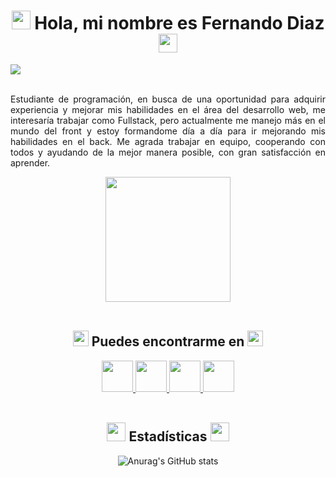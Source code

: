 <div>
<h1 align="center"><img src="https://em-content.zobj.net/source/microsoft-teams/337/waving-hand_light-skin-tone_1f44b-1f3fb_1f3fb.png" width="30" height="30"> Hola, mi nombre es Fernando Diaz <img src="https://em-content.zobj.net/source/microsoft-teams/337/waving-hand_light-skin-tone_1f44b-1f3fb_1f3fb.png" width="30" height="30"></h1>

<img src="https://cdn.discordapp.com/attachments/442011718235848707/1096505752543297596/MetalDev_1.png">
<br><br>

<div align="justify">

Estudiante de programación, en busca de una oportunidad para adquirir experiencia y mejorar mis habilidades en el área del desarrollo web, me interesaría trabajar como Fullstack, pero actualmente me manejo más en el mundo del front y estoy formandome día a día para ir mejorando mis habilidades en el back. Me agrada trabajar en equipo, cooperando con todos y ayudando de la mejor manera posible, con gran satisfacción en aprender.

</div>

<div align="center">

<img src="https://em-content.zobj.net/source/microsoft-teams/337/man-technologist-light-skin-tone_1f468-1f3fb-200d-1f4bb.png" width="200">

</div>
<br>
<div align="center">
<h2><img src="https://em-content.zobj.net/source/microsoft-teams/337/backhand-index-pointing-down_light-skin-tone_1f447-1f3fb_1f3fb.png" width="25" height="25"> Puedes encontrarme en <img src="https://em-content.zobj.net/source/microsoft-teams/337/backhand-index-pointing-down_light-skin-tone_1f447-1f3fb_1f3fb.png" width="25" height="25"></h2>
  

<a href="https://www.linkedin.com/in/fernandodiaz62/" target="_blank">
<img src="https://img.icons8.com/fluency/344/linkedin.png" width="50" height="50">
</a>

<a href="https://twitter.com/MetalDev_06" target="\_blank">
<img src="https://img.icons8.com/color/344/twitter-squared.png" width="50" height="50">
</a>

<a href="https://www.instagram.com/fernydiaz62/" target="_blank">
<img src="https://img.icons8.com/fluency/344/instagram-new.png" width="50" height="50">
</a>

<a href="https://drive.google.com/file/d/1cO0pyLEFgbWn09EaK4WKw3awlQi-3Yo6/view?usp=sharing" target="_blank">
<img src="https://img.icons8.com/fluency/344/resume.png" width="50" height="50">
</a>

</div>

<br>
<h2 align="center"><img src="https://em-content.zobj.net/source/microsoft-teams/337/fire_1f525.png" width="30" height="30"> Estadísticas <img src="https://em-content.zobj.net/source/microsoft-teams/337/fire_1f525.png" width="30" height="30"></h2>

<div align="center">

![Anurag's GitHub stats](https://github-readme-stats.vercel.app/api?username=Metaldev-06&show_icons=true&theme=transparent)


</div>
